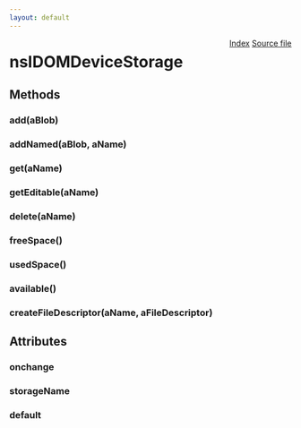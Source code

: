 ```yaml
---
layout: default
---
```

<div class='links' style='float:right'><a href="../index.html">Index</a>
<a href="http://dxr.mozilla.org/mozilla-central/source/dom/interfaces/devicestorage/nsIDOMDeviceStorage.idl">Source file</a>
</div>

# nsIDOMDeviceStorage #

## Methods ##

### add(aBlob) ###

### addNamed(aBlob, aName) ###

### get(aName) ###

### getEditable(aName) ###

### delete(aName) ###

### freeSpace() ###

### usedSpace() ###

### available() ###

### createFileDescriptor(aName, aFileDescriptor) ###

## Attributes ##

### onchange ###

### storageName ###

### default ###
